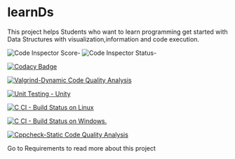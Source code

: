 # learnDs
This project helps Students who want to learn programming get started with Data Structures with visualization,information and code execution.

![Code Inspector Score-](https://www.code-inspector.com/project/24742/score/svg)
![Code Inspector Status-](https://www.code-inspector.com/project/24742/status/svg)

[![Codacy Badge](https://app.codacy.com/project/badge/Grade/8035c86d99494b429ef5329fd37baf70)](https://www.codacy.com/gh/KubasadSumanth/learnDs/dashboard?utm_source=github.com&amp;utm_medium=referral&amp;utm_content=KubasadSumanth/learnDs&amp;utm_campaign=Badge_Grade)

[![Valgrind-Dynamic Code Quality Analysis](https://github.com/KubasadSumanth/learnDs/actions/workflows/dynamic_valgrind.yml/badge.svg)](https://github.com/KubasadSumanth/learnDs/actions/workflows/dynamic_valgrind.yml)

[![Unit Testing - Unity](https://github.com/KubasadSumanth/learnDs/actions/workflows/Testunity.yml/badge.svg)](https://github.com/KubasadSumanth/learnDs/actions/workflows/Testunity.yml)

[![C CI - Build Status on Linux](https://github.com/KubasadSumanth/learnDs/actions/workflows/c-build.yml/badge.svg)](https://github.com/KubasadSumanth/learnDs/actions/workflows/c-build.yml)

[![C CI - Build Status on Windows.](https://github.com/KubasadSumanth/learnDs/actions/workflows/c-buildWin.yml/badge.svg)](https://github.com/KubasadSumanth/learnDs/actions/workflows/c-buildWin.yml)

[![Cppcheck-Static Code Quality Analysis](https://github.com/KubasadSumanth/learnDs/actions/workflows/Cppcheck.yml/badge.svg)](https://github.com/KubasadSumanth/learnDs/actions/workflows/Cppcheck.yml)

Go to Requirements to read more about this project

